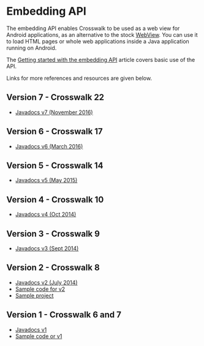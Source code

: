 
<!--

$base_url = 'http://' . $_SERVER['SERVER_NAME'] . $_SERVER['CONTEXT_PREFIX']. '/apis/';

$docs_url_v1 = $base_url . 'embeddingapidocs/reference/org/xwalk/core/package-summary.html';
$docs_url_v2 = $base_url . 'embeddingapidocs_v2/reference/org/xwalk/core/package-summary.html';

https://crosswalk-project.org/apis/embeddingapidocs_v2/reference/org/xwalk/core/package-summary.html

$sample_url_v1 = $base_url . 'embeddingapidocs/reference/org/xwalk/core/XWalkView.html';
$sample_url_v2 = $base_url . 'embeddingapidocs_v2/reference/org/xwalk/core/XWalkView.html';
-->

<h1>Embedding API</h1>

<p>The embedding API enables Crosswalk to be used as a web view for Android applications, as an alternative to the stock <a href="http://developer.android.com/guide/webapps/webview.html">WebView</a>. You can use it to load HTML pages or whole web applications inside a Java application running on Android.</p>

<p>The <a href="/documentation/android/embedding_crosswalk.html">Getting started with the embedding API</a> article covers basic use of the API.</p>

<p>Links for more references and resources are given below.</p>

<h2>Version 7 - Crosswalk 22</h2>

<ul>
  <li><a href="/apis/embeddingapidocs_v7/index.html">Javadocs v7 (November 2016)</a></li>
</ul>

<h2>Version 6 - Crosswalk 17</h2>

<ul>
  <li><a href="/apis/embeddingapidocs_v6/index.html">Javadocs v6 (March 2016)</a></li>
</ul>

<h2>Version 5 - Crosswalk 14</h2>

<ul>
  <li><a href="/apis/embeddingapidocs_v5/index.html">Javadocs v5 (May 2015)</a></li>
</ul>

<h2>Version 4 - Crosswalk 10</h2>

<ul>
  <li><a href="/apis/embeddingapidocs_v4/index.html">Javadocs v4 (Oct 2014)</a></li>
</ul>

<h2>Version 3 - Crosswalk 9</h2>

<ul>
  <li><a href="/apis/embeddingapidocs_v3/index.html">Javadocs v3 (Sept 2014)</a></li>
</ul>

<h2>Version 2 - Crosswalk 8</h2>

<ul>
  <li><a href="/apis/embeddingapidocs_v2/reference/org/xwalk/core/package-summary.html">Javadocs v2 (July 2014)</a></li>
  <li><a href="/apis/embeddingapidocs_v2/reference/org/xwalk/core/XWalkView.html">Sample code for v2</a></li>
  <li><a href="https://github.com/crosswalk-project/crosswalk/tree/master/runtime/android/sample" target="_blank">Sample project</a></li>
</ul>

<h2>Version 1 - Crosswalk 6 and 7</h1>

<ul>
  <li><a href="/apis/embeddingapidocs/reference/org/xwalk/core/package-summary.html">Javadocs v1</a></li>
  <li><a href="/apis/embeddingapidocs/reference/org/xwalk/core/XWalkView.html">Sample code or v1</a></li>
</ul>
